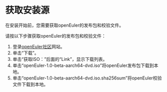# 获取安装源<a name="ZH-CN_TOPIC_0220373223"></a>

在安装开始前，您需要获取openEuler的发布包和校验文件。

请按以下步骤获取openEuler的发布包和校验文件：

1.  登录[openEuler社区](https://openeuler.org)网站。
2.  单击“下载”。
3.  单击“获取ISO：”后面的“Link”，显示下载列表。
4.  单击“openEuler-1.0-beta-aarch64-dvd.iso”将openEuler发布包下载到本地。
5.  单击“openEuler-1.0-beta-aarch64-dvd.iso.sha256sum”将openEuler校验文件下载到本地。

